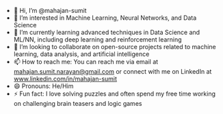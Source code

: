 - 👋 Hi, I’m @mahajan-sumit
- 👀 I’m interested in Machine Learning, Neural Networks, and Data Science
- 🌱 I’m currently learning advanced techniques in Data Science and ML/NN, including deep learning and reinforcement learning
- 💞️ I’m looking to collaborate on open-source projects related to machine learning, data analysis, and artificial intelligence
- 📫 How to reach me: You can reach me via email at mahajan.sumit.narayan@gmail.com or connect with me on LinkedIn at www.linkedin.com/in/mahajan-sumit
- 😄 Pronouns: He/Him
- ⚡ Fun fact: I love solving puzzles and often spend my free time working on challenging brain teasers and logic games
